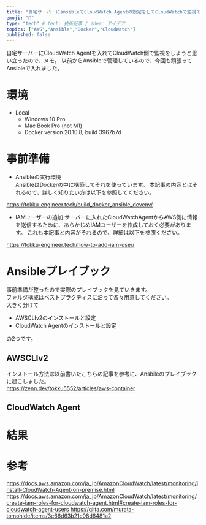 ```yaml
---
title: "自宅サーバーにansibleでCloudWatch Agentの設定をしてCloudWatchで監視できるようにした"
emoji: "👋"
type: "tech" # tech: 技術記事 / idea: アイデア
topics: ["AWS","Ansible","Docker","CloudWatch"]
published: false
---
```

自宅サーバーにCloudWatch Agentを入れてCloudWatch側で監視をしようと思い立ったので、メモ。
以前からAnsibleで管理しているので、今回も頑張ってAnsibleで入れました。
# 環境
- Local
  - Windows 10 Pro
  - Mac Book Pro (not M1)
  - Docker version 20.10.8, build 3967b7d

# 事前準備
- Ansibleの実行環境  
  AnsibleはDockerの中に構築してそれを使っています。
  本記事の内容とはそれるので、詳しく知りたい方は以下を参照してください。  

https://tokku-engineer.tech/build_docker_ansible_devenv/

- IAMユーザーの追加
  サーバーに入れたCloudWatchAgentからAWS側に情報を送信するために、あらかじめIAMユーザーを作成しておく必要があります。
  これも本記事と内容がそれるので、詳細は以下を参照ください。  

https://tokku-engineer.tech/how-to-add-iam-user/

# Ansibleプレイブック
事前準備が整ったので実際のプレイブックを見ていきます。  
フォルダ構成はベストプラクティスに沿って各々用意してください。  
大きく分けて

- AWSCLIv2のインストールと設定
- CloudWatch Agentのインストールと設定  

の2つです。
## AWSCLIv2
インストール方法は以前書いたこちらの記事を参考に、Ansbileのプレイブックに起こしました。  
https://zenn.dev/tokku5552/articles/aws-container

## CloudWatch Agent
# 結果
# 参考
https://docs.aws.amazon.com/ja_jp/AmazonCloudWatch/latest/monitoring/install-CloudWatch-Agent-on-premise.html
https://docs.aws.amazon.com/ja_jp/AmazonCloudWatch/latest/monitoring/create-iam-roles-for-cloudwatch-agent.html#create-iam-roles-for-cloudwatch-agent-users
https://qiita.com/murata-tomohide/items/3e66d63b21c08d6481a2